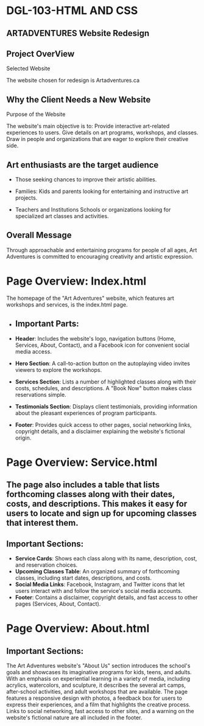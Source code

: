 # DGL-103-HTML AND CSS

ARTADVENTURES Website Redesign
------------------------------

Project OverView
----------------

Selected Website

The website chosen for redesign is Artadventures.ca

Why the Client Needs a New Website
----------------------------------

Purpose of the Website

   The website's main objective is to:
    Provide interactive art-related experiences to users.
    Give details on art programs, workshops, and classes.
    Draw in people and organizations that are eager to explore their creative side.

Art enthusiasts are the target audience
---------------------------------------
* Those seeking chances to improve their artistic abilities.

* Families: Kids and parents looking for entertaining and instructive art projects.

* Teachers and Institutions
   Schools or organizations looking for specialized art classes and activities.

Overall Message
---------------

Through approachable and entertaining programs for people of all ages, Art Adventures is committed to encouraging creativity and artistic expression.

# Page Overview: Index.html

The homepage of the "Art Adventures" website, which features art workshops and services, is the index.html page.

- ## Important Parts:

- **Header**: Includes the website's logo, navigation buttons (Home, Services, About, Contact), and a Facebook icon for convenient social media access.
- **Hero Section**: A call-to-action button on the autoplaying video invites viewers to explore the workshops.
- **Services Section**: Lists a number of highlighted classes along with their costs, schedules, and descriptions. A "Book Now" button makes class reservations 
                        simple.
- **Testimonials Section**: Displays client testimonials, providing information about the pleasant experiences of program participants.
- **Footer**: Provides quick access to other pages, social networking links, copyright details, and a disclaimer explaining the website's fictional origin.

# Page Overview: Service.html

## The page also includes a table that lists forthcoming classes along with their dates, costs, and descriptions. This makes it easy for users to locate and sign up for upcoming classes that interest them.

## Important Sections:

- **Service Cards**: Shows each class along with its name, description, cost, and reservation choices.
- **Upcoming Classes Table**: An organized summary of forthcoming classes, including start dates, descriptions, and costs.
- **Social Media Links**: Facebook, Instagram, and Twitter icons that let users interact with and follow the service's social media accounts.
- **Footer**: Contains a disclaimer, copyright details, and fast access to other pages (Services, About, Contact).

# Page Overview: About.html

## Important Sections:

The Art Adventures website's "About Us" section introduces the school's goals and showcases its imaginative programs for kids, teens, and adults. With an emphasis on experiential learning in a variety of media, including acrylics, watercolors, and sculpture, it describes the several art camps, after-school activities, and adult workshops that are available. The page features a responsive design with photos, a feedback box for users to express their experiences, and a film that highlights the creative process. Links to social networking, fast access to other sites, and a warning on the website's fictional nature are all included in the footer.










  
  
